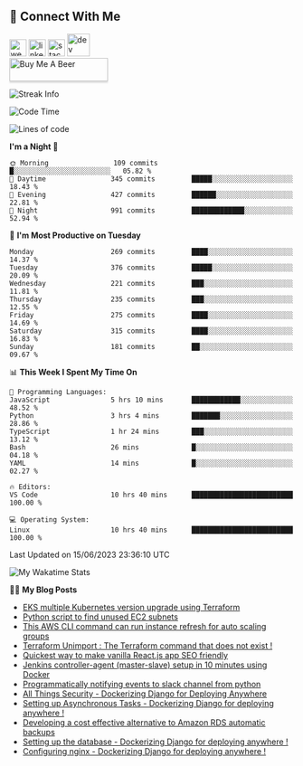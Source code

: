 ## :speech_balloon: Connect With Me
[<img src='https://cdn.jsdelivr.net/npm/simple-icons@3.0.1/icons/cloudbees.svg' alt='website' height='30'>](https://ashiqur-rahman-buet16.herokuapp.com/)
[<img src='https://cdn.jsdelivr.net/npm/simple-icons@3.0.1/icons/linkedin.svg' alt='linkedin' height='30'>](https://www.linkedin.com/in/ashiq-buet16/)
[<img src='https://cdn.jsdelivr.net/npm/simple-icons@3.0.1/icons/stackoverflow.svg' alt='stackoverflow' height='30'>](https://stackoverflow.com/users/10498418/because-im-batman)
[<img src='https://cdn.jsdelivr.net/npm/simple-icons@3.0.1/icons/dev-dot-to.svg' alt='dev' height='40'>](https://dev.to/ashiqursuperfly)  
<a href="https://www.buymeacoffee.com/ashiqurrahman" target="_blank"><img src="https://www.buymeacoffee.com/assets/img/custom_images/orange_img.png" alt="Buy Me A Beer" style="height: 41px !important;width: 174px !important;box-shadow: 0px 3px 2px 0px rgba(190, 190, 190, 0.5) !important;-webkit-box-shadow: 0px 3px 2px 0px rgba(190, 190, 190, 0.5) !important;" ></a>
<!--
[<img src='https://cdn.jsdelivr.net/npm/simple-icons@3.0.1/icons/instagram.svg' alt='instagram' height='40'>](https://www.instagram.com/ashiqursuperfly/)
[<img src='https://cdn.jsdelivr.net/npm/simple-icons@3.0.1/icons/github.svg' alt='github' height='40'>](https://github.com/ashiqursuperfly)  
-->
![Streak Info](https://github-readme-streak-stats.herokuapp.com/?user=ashiqursuperfly)

<!--START_SECTION:waka-->
![Code Time](http://img.shields.io/badge/Code%20Time-1%2C318%20hrs%2052%20mins-blue)

![Lines of code](https://img.shields.io/badge/From%20Hello%20World%20I%27ve%20Written-15.5%20million%20lines%20of%20code-blue)

**I'm a Night 🦉** 

```text
🌞 Morning                109 commits         █░░░░░░░░░░░░░░░░░░░░░░░░   05.82 % 
🌆 Daytime                345 commits         █████░░░░░░░░░░░░░░░░░░░░   18.43 % 
🌃 Evening                427 commits         ██████░░░░░░░░░░░░░░░░░░░   22.81 % 
🌙 Night                  991 commits         █████████████░░░░░░░░░░░░   52.94 % 
```
📅 **I'm Most Productive on Tuesday** 

```text
Monday                   269 commits         ████░░░░░░░░░░░░░░░░░░░░░   14.37 % 
Tuesday                  376 commits         █████░░░░░░░░░░░░░░░░░░░░   20.09 % 
Wednesday                221 commits         ███░░░░░░░░░░░░░░░░░░░░░░   11.81 % 
Thursday                 235 commits         ███░░░░░░░░░░░░░░░░░░░░░░   12.55 % 
Friday                   275 commits         ████░░░░░░░░░░░░░░░░░░░░░   14.69 % 
Saturday                 315 commits         ████░░░░░░░░░░░░░░░░░░░░░   16.83 % 
Sunday                   181 commits         ██░░░░░░░░░░░░░░░░░░░░░░░   09.67 % 
```


📊 **This Week I Spent My Time On** 

```text
💬 Programming Languages: 
JavaScript               5 hrs 10 mins       ████████████░░░░░░░░░░░░░   48.52 % 
Python                   3 hrs 4 mins        ███████░░░░░░░░░░░░░░░░░░   28.86 % 
TypeScript               1 hr 24 mins        ███░░░░░░░░░░░░░░░░░░░░░░   13.12 % 
Bash                     26 mins             █░░░░░░░░░░░░░░░░░░░░░░░░   04.18 % 
YAML                     14 mins             █░░░░░░░░░░░░░░░░░░░░░░░░   02.27 % 

🔥 Editors: 
VS Code                  10 hrs 40 mins      █████████████████████████   100.00 % 

💻 Operating System: 
Linux                    10 hrs 40 mins      █████████████████████████   100.00 % 
```


 Last Updated on 15/06/2023 23:36:10 UTC
<!--END_SECTION:waka-->

![My Wakatime Stats](https://github-readme-stats.vercel.app/api/wakatime?username=ashiqursuperfly&layout=compact)

✍🏻 **My Blog Posts** 
<!-- BLOG-POST-LIST:START -->
- [EKS multiple Kubernetes version upgrade using Terraform](https://dev.to/ashiqursuperfly/eks-multiple-kubernetes-version-jump-using-terraform-lp7)
- [Python script to find unused EC2 subnets](https://dev.to/ashiqursuperfly/python-script-to-find-unused-ec2-subnets-4l23)
- [This AWS CLI command can run instance refresh for auto scaling groups](https://dev.to/ashiqursuperfly/this-aws-cli-command-can-run-instance-refresh-for-auto-scaling-groups-21j7)
- [Terraform Unimport : The Terraform command that does not exist !](https://dev.to/ashiqursuperfly/terraform-unimport-1inh)
- [Quickest way to make vanilla React.js app SEO friendly](https://dev.to/ashiqursuperfly/quickest-way-to-make-vanilla-reactjs-app-seo-friendly-5717)
- [Jenkins controller-agent &lpar;master-slave&rpar; setup in 10 minutes using Docker](https://dev.to/ashiqursuperfly/jenkins-controller-agent-master-slave-setup-in-10-minutes-using-docker-2a78)
- [Programmatically notifying events to slack channel from python](https://dev.to/ashiqursuperfly/programmatically-notifying-events-to-slack-channel-from-python-1oik)
- [All Things Security - Dockerizing Django for Deploying Anywhere](https://dev.to/ashiqursuperfly/all-things-security-dockerizing-django-for-deploying-anywhere-5eo2)
- [Setting up Asynchronous Tasks - Dockerizing Django for deploying anywhere !](https://dev.to/ashiqursuperfly/setting-up-asynchronous-tasks-32f0)
- [Developing a cost effective alternative to Amazon RDS automatic backups](https://dev.to/ashiqursuperfly/cost-effective-alternative-to-amazon-rds-database-backups-1ll5)
- [Setting up the database - Dockerizing Django for deploying anywhere !](https://dev.to/ashiqursuperfly/setting-up-the-database-dockerizing-django-for-deploying-anywhere-3emg)
- [Configuring nginx - Dockerizing Django for deploying anywhere !](https://dev.to/ashiqursuperfly/setting-up-nginx-dockerizing-django-for-deploying-anywhere-536i)
<!-- BLOG-POST-LIST:END -->

<!-- ![Top Langs](https://github-readme-stats.vercel.app/api/top-langs/?username=ashiqursuperfly&layout=compact) -->
<!--
![Ashiqur's Stats](https://github-readme-stats.vercel.app/api?username=ashiqursuperfly&show_icons=true&theme=nord&count_private=true)
![Top Langs](https://github-readme-stats.vercel.app/api/top-langs/?username=ashiqursuperfly&layout=compact&theme=radical)
![Profile views](https://gpvc.arturio.dev/ashiqursuperfly)
Here are some ideas to get you started:

- 🔭 I’m currently working on ...
- 🌱 I’m currently learning ...
- 👯 I’m looking to collaborate on ...
- 🤔 I’m looking for help with ...
- 💬 Ask me about ...
- 📫 How to reach me: ...
- 😄 Pronouns: ...
- ⚡ Fun fact: ...
-->
